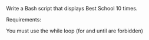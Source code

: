 Write a Bash script that displays Best School 10 times.



Requirements:



You must use the while loop (for and until are forbidden)

